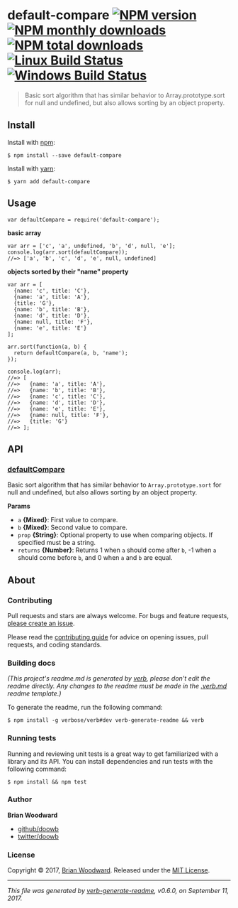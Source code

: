 <h1 id="default-compare-%21npm-version-%21npm-monthly-downloads--%21npm-total-downloads-%21linux-build-status-%21windows-build-status">default-compare <a href="https://www.npmjs.com/package/default-compare"><img src="https://img.shields.io/npm/v/default-compare.svg?style=flat" alt="NPM version" /></a> <a href="https://npmjs.org/package/default-compare"><img src="https://img.shields.io/npm/dm/default-compare.svg?style=flat" alt="NPM monthly downloads" /></a>  <a href="https://npmjs.org/package/default-compare"><img src="https://img.shields.io/npm/dt/default-compare.svg?style=flat" alt="NPM total downloads" /></a> <a href="https://travis-ci.org/doowb/default-compare"><img src="https://img.shields.io/travis/doowb/default-compare.svg?style=flat&amp;label=Travis" alt="Linux Build Status" /></a> <a href="https://ci.appveyor.com/project/doowb/default-compare"><img src="https://img.shields.io/appveyor/ci/doowb/default-compare.svg?style=flat&amp;label=AppVeyor" alt="Windows Build Status" /></a></h1>

<blockquote>
  <p>Basic sort algorithm that has similar behavior to Array.prototype.sort for null and undefined, but also allows sorting by an object property.</p>
</blockquote>

<h2 id="install">Install</h2>

<p>Install with <a href="https://www.npmjs.com/">npm</a>:</p>

<pre><code class="sh">$ npm install --save default-compare
</code></pre>

<p>Install with <a href="https://yarnpkg.com">yarn</a>:</p>

<pre><code class="sh">$ yarn add default-compare
</code></pre>

<h2 id="usage">Usage</h2>

<pre><code class="js">var defaultCompare = require('default-compare');
</code></pre>

<p><strong>basic array</strong></p>

<pre><code class="js">var arr = ['c', 'a', undefined, 'b', 'd', null, 'e'];
console.log(arr.sort(defaultCompare));
//=&gt; ['a', 'b', 'c', 'd', 'e', null, undefined]
</code></pre>

<p><strong>objects sorted by their "name" property</strong></p>

<pre><code class="js">var arr = [
  {name: 'c', title: 'C'},
  {name: 'a', title: 'A'},
  {title: 'G'},
  {name: 'b', title: 'B'},
  {name: 'd', title: 'D'},
  {name: null, title: 'F'},
  {name: 'e', title: 'E'}
];

arr.sort(function(a, b) {
  return defaultCompare(a, b, 'name');
});

console.log(arr);
//=&gt; [
//=&gt;   {name: 'a', title: 'A'},
//=&gt;   {name: 'b', title: 'B'},
//=&gt;   {name: 'c', title: 'C'},
//=&gt;   {name: 'd', title: 'D'},
//=&gt;   {name: 'e', title: 'E'},
//=&gt;   {name: null, title: 'F'},
//=&gt;   {title: 'G'}
//=&gt; ];
</code></pre>

<h2 id="api">API</h2>

<h3 id="defaultcompare"><a href="index.js#L16">defaultCompare</a></h3>

<p>Basic sort algorithm that has similar behavior to <code>Array.prototype.sort</code>
for null and undefined, but also allows sorting by an object property.</p>

<p><strong>Params</strong></p>

<ul>
<li><code>a</code> <strong>{Mixed}</strong>: First value to compare.</li>
<li><code>b</code> <strong>{Mixed}</strong>: Second value to compare.</li>
<li><code>prop</code> <strong>{String}</strong>: Optional property to use when comparing objects. If specified must be a string.</li>
<li><code>returns</code> <strong>{Number}</strong>: Returns 1 when <code>a</code> should come after <code>b</code>, -1 when <code>a</code> should come before <code>b</code>, and 0 when <code>a</code> and <code>b</code> are equal.</li>
</ul>

<h2 id="about">About</h2>

<h3 id="contributing">Contributing</h3>

<p>Pull requests and stars are always welcome. For bugs and feature requests, <a href="../../issues/new">please create an issue</a>.</p>

<p>Please read the <a href=".github/contributing.md">contributing guide</a> for advice on opening issues, pull requests, and coding standards.</p>

<h3 id="building-docs">Building docs</h3>

<p><em>(This project's readme.md is generated by <a href="https://github.com/verbose/verb-generate-readme">verb</a>, please don't edit the readme directly. Any changes to the readme must be made in the <a href=".verb.md">.verb.md</a> readme template.)</em></p>

<p>To generate the readme, run the following command:</p>

<pre><code class="sh">$ npm install -g verbose/verb#dev verb-generate-readme &amp;&amp; verb
</code></pre>

<h3 id="running-tests">Running tests</h3>

<p>Running and reviewing unit tests is a great way to get familiarized with a library and its API. You can install dependencies and run tests with the following command:</p>

<pre><code class="sh">$ npm install &amp;&amp; npm test
</code></pre>

<h3 id="author">Author</h3>

<p><strong>Brian Woodward</strong></p>

<ul>
<li><a href="https://github.com/doowb">github/doowb</a></li>
<li><a href="https://twitter.com/doowb">twitter/doowb</a></li>
</ul>

<h3 id="license">License</h3>

<p>Copyright © 2017, <a href="https://doowb.com">Brian Woodward</a>.
Released under the <a href="LICENSE">MIT License</a>.</p>

<hr />

<p><em>This file was generated by <a href="https://github.com/verbose/verb-generate-readme">verb-generate-readme</a>, v0.6.0, on September 11, 2017.</em></p>

